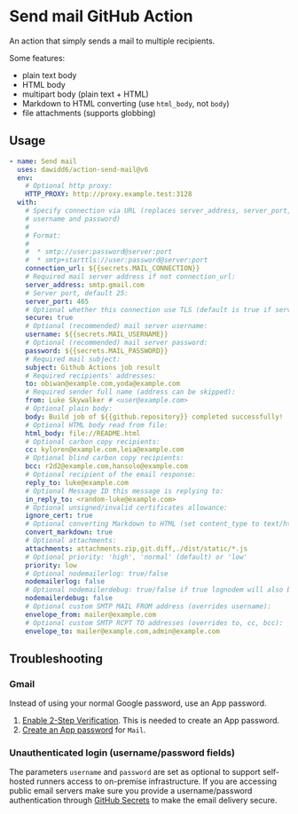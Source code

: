 # Send mail GitHub Action

An action that simply sends a mail to multiple recipients.

Some features:

- plain text body
- HTML body
- multipart body (plain text + HTML)
- Markdown to HTML converting (use `html_body`, not `body`)
- file attachments (supports globbing)

## Usage

```yaml
- name: Send mail
  uses: dawidd6/action-send-mail@v6
  env:
    # Optional http proxy:
    HTTP_PROXY: http://proxy.example.test:3128
  with:
    # Specify connection via URL (replaces server_address, server_port, secure,
    # username and password)
    #
    # Format:
    #
    #  * smtp://user:password@server:port
    #  * smtp+starttls://user:password@server:port
    connection_url: ${{secrets.MAIL_CONNECTION}}
    # Required mail server address if not connection_url:
    server_address: smtp.gmail.com
    # Server port, default 25:
    server_port: 465
    # Optional whether this connection use TLS (default is true if server_port is 465)
    secure: true
    # Optional (recommended) mail server username:
    username: ${{secrets.MAIL_USERNAME}}
    # Optional (recommended) mail server password:
    password: ${{secrets.MAIL_PASSWORD}}
    # Required mail subject:
    subject: Github Actions job result
    # Required recipients' addresses:
    to: obiwan@example.com,yoda@example.com
    # Required sender full name (address can be skipped):
    from: Luke Skywalker # <user@example.com>
    # Optional plain body:
    body: Build job of ${{github.repository}} completed successfully!
    # Optional HTML body read from file:
    html_body: file://README.html
    # Optional carbon copy recipients:
    cc: kyloren@example.com,leia@example.com
    # Optional blind carbon copy recipients:
    bcc: r2d2@example.com,hansolo@example.com
    # Optional recipient of the email response:
    reply_to: luke@example.com
    # Optional Message ID this message is replying to:
    in_reply_to: <random-luke@example.com>
    # Optional unsigned/invalid certificates allowance:
    ignore_cert: true
    # Optional converting Markdown to HTML (set content_type to text/html too):
    convert_markdown: true
    # Optional attachments:
    attachments: attachments.zip,git.diff,./dist/static/*.js
    # Optional priority: 'high', 'normal' (default) or 'low'
    priority: low
    # Optional nodemailerlog: true/false
    nodemailerlog: false
    # Optional nodemailerdebug: true/false if true lognodem will also be set true
    nodemailerdebug: false
    # Optional custom SMTP MAIL FROM address (overrides username):
    envelope_from: mailer@example.com
    # Optional custom SMTP RCPT TO addresses (overrides to, cc, bcc):
    envelope_to: mailer@example.com,admin@example.com
```

## Troubleshooting

### Gmail

Instead of using your normal Google password, use an App password.

1. [Enable 2-Step Verification](https://support.google.com/accounts/answer/185839?hl=en&co=GENIE.Platform%3DAndroid). This is needed to create an App password.
2. [Create an App password](https://support.google.com/accounts/answer/185833?hl=en) for `Mail`.

### Unauthenticated login (username/password fields)

The parameters `username` and `password` are set as optional to support self-hosted runners access to on-premise infrastructure. If
you are accessing public email servers make sure you provide a username/password authentication through [GitHub Secrets](https://docs.github.com/en/actions/reference/encrypted-secrets) to make the email delivery secure.
